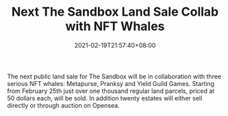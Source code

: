 ﻿---
title: "Next The Sandbox Land Sale Collab with NFT Whales"
date: 2021-02-19T21:57:40+08:00
lastmod: 2021-02-19T16:45:40+08:00
draft: false
authors: ["Serpent"]
description: "The next public land sale for The Sandbox will be in collaboration with three serious NFT whales: Metapurse, Pranksy and Yield Guild Games. Starting from February 25th just over one thousand regular land parcels, priced at 50 dollars each, will be sold. In addition twenty estates will either sell directly or through auction on Opensea."
featuredImage: "next-the-sandbox-land-sale-collab-with-nft-whales.png"
tags: ["Digital Collectibles","Play to Earn"]
categories: ["news"]
news: ["Digital Collectibles"]
weight: 
lightgallery: true
pinned: false
recommend: false
recommend1: false
---

The next public land sale for The Sandbox will be in collaboration with three serious NFT whales: Metapurse, Pranksy and Yield Guild Games. Starting from February 25th just over one thousand regular land parcels, priced at 50 dollars each, will be sold. In addition twenty estates will either sell directly or through auction on Opensea.

<!--more-->

